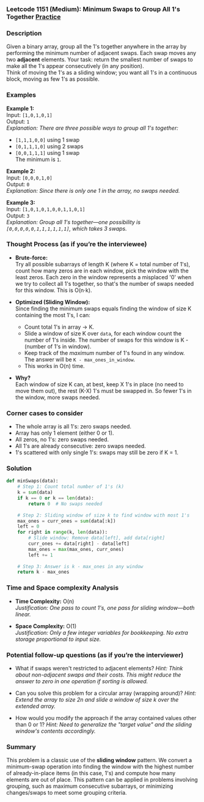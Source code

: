 ### Leetcode 1151 (Medium): Minimum Swaps to Group All 1's Together [Practice](https://leetcode.com/problems/minimum-swaps-to-group-all-1s-together)

### Description  
Given a binary array, group all the 1's together anywhere in the array by performing the minimum number of adjacent swaps. Each swap moves any two **adjacent** elements. Your task: return the smallest number of swaps to make all the 1's appear consecutively (in any position).  
Think of moving the 1's as a sliding window; you want all 1's in a continuous block, moving as few 1's as possible.

### Examples  

**Example 1:**  
Input: `[1,0,1,0,1]`  
Output: `1`  
*Explanation: There are three possible ways to group all 1's together:*  
- `[1,1,1,0,0]` using 1 swap  
- `[0,1,1,1,0]` using 2 swaps  
- `[0,0,1,1,1]` using 1 swap  
The minimum is `1`.

**Example 2:**  
Input: `[0,0,0,1,0]`  
Output: `0`  
*Explanation: Since there is only one 1 in the array, no swaps needed.*

**Example 3:**  
Input: `[1,0,1,0,1,0,0,1,1,0,1]`  
Output: `3`  
*Explanation: Group all 1's together—one possibility is `[0,0,0,0,0,1,1,1,1,1,1]`, which takes 3 swaps.*

### Thought Process (as if you’re the interviewee)  
- **Brute-force:**  
  Try all possible subarrays of length K (where K = total number of 1's), count how many zeros are in each window, pick the window with the least zeros. Each zero in the window represents a misplaced '0' when we try to collect all 1's together, so that's the number of swaps needed for this window. This is O(n⋅k).

- **Optimized (Sliding Window):**  
  Since finding the minimum swaps equals finding the window of size K containing the most 1's, I can:
  - Count total 1's in array → K.
  - Slide a window of size K over `data`, for each window count the number of 1's inside. The number of swaps for this window is K - (number of 1's in window).
  - Keep track of the *maximum* number of 1's found in any window.  
  The answer will be `K - max_ones_in_window`.
  - This works in O(n) time.

- **Why?**  
  Each window of size K can, at best, keep X 1's in place (no need to move them out), the rest (K-X) 1's must be swapped in. So fewer 1's in the window, more swaps needed.

### Corner cases to consider  
- The whole array is all 1's: zero swaps needed.
- Array has only 1 element (either 0 or 1).
- All zeros, no 1's: zero swaps needed.
- All 1's are already consecutive: zero swaps needed.
- 1's scattered with only single 1's: swaps may still be zero if K = 1.

### Solution

```python
def minSwaps(data):
    # Step 1: Count total number of 1's (k)
    k = sum(data)
    if k == 0 or k == len(data):
        return 0  # No swaps needed
    
    # Step 2: Sliding window of size k to find window with most 1's
    max_ones = curr_ones = sum(data[:k])
    left = 0
    for right in range(k, len(data)):
        # Slide window: Remove data[left], add data[right]
        curr_ones += data[right] - data[left]
        max_ones = max(max_ones, curr_ones)
        left += 1
    
    # Step 3: Answer is k - max_ones in any window
    return k - max_ones
```

### Time and Space complexity Analysis  

- **Time Complexity:** O(n)  
  *Justification: One pass to count 1's, one pass for sliding window—both linear.*

- **Space Complexity:** O(1)  
  *Justification: Only a few integer variables for bookkeeping. No extra storage proportional to input size.*

### Potential follow-up questions (as if you’re the interviewer)  

- What if swaps weren't restricted to adjacent elements?
  *Hint: Think about non-adjacent swaps and their costs. This might reduce the answer to zero in one operation if sorting is allowed.*

- Can you solve this problem for a circular array (wrapping around)?
  *Hint: Extend the array to size 2n and slide a window of size k over the extended array.*

- How would you modify the approach if the array contained values other than 0 or 1?
  *Hint: Need to generalize the "target value" and the sliding window's contents accordingly.*

### Summary
This problem is a classic use of the **sliding window** pattern. We convert a minimum-swap operation into finding the window with the highest number of already-in-place items (in this case, 1's) and compute how many elements are out of place. This pattern can be applied in problems involving grouping, such as maximum consecutive subarrays, or minimizing changes/swaps to meet some grouping criteria.